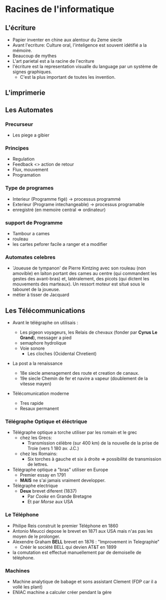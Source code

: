 # Racines de l'informatique

## L'écriture
 - Papier inventer en chine aux alentour du 2eme siecle
 - Avant l'ecriture: Culture oral, l'inteligence est souvent idétifié a la mémoire.
 - Beaucoup de mythes
 - L'art parietal est a la racine de l'ecriture
 - l'écriture est la representation visualle du language par un système de signes graphiques.
   - C'est la plus important de toutes les invention.

## L'imprimerie

## Les Automates

### Precurseur
 - Les piege a gibier

### Principes
 - Regulation
  - Feedback <> action de retour
  - Flux, mouvement
 - Programation

### Type de programes
 - Interieur (Programme figé) -> processus programmé
 - Exterieur (Programe intechangeable) -> processus programable
 - enregistré (en memoire central => ordinateur)

### support de Programme
 - Tambour a cames
 - rouleau
 - les cartes peforer facile a ranger et a modifier

### Automates celebres
 - 'Joueuse de tympanon' de Pierre Kintzing avec son rouleau (non amovible) en laiton portant des cames au centre (qui commandent les gestes des avant-bras) et, latéralement, des picots (qui dictent les mouvements des marteaux).  Un ressort moteur est situé sous le tabouret de la joueuse.
 -  métier à tisser de  Jacquard


## Les Télécommunications
 - Avant le télégraphe on utilisais :
   - Les pigeon voyageurs, les Relais de chevaux (fonder par **Cyrus Le Grand**), messager a pied
   - semaphore hydrolique
   - Voie sonore
     - Les cloches (Ocidental Chretient)

 - La post a la renaissance
   - 18e siecle amenagement des route et creation de canaux.
   - 19e siecle Chemin de fer et navire a vapeur (doublement de la vitesse mayen)

 - Télécomunication moderne
   - Tres rapide
   - Resaux permanent

### Télégraphe Optique et éléctrique
 - Télégraphe optique a torche utiliser par les romain et le grec
   - chez les Grecs:  
     - Transmission célèbre (sur 400 km) de la nouvelle de la prise de Troie (vers 1 180 av. J.C.)
   - chez les Romains:
     - Six torches à gauche et six à droite ⇒ possibilité de transmission de lettres.
 - Télégraphe optique a "bras" utiliser en Europe
   - Premier essay en 1791
   - **MAIS** ne s'ai jamais vraiment developper.
 - Télégraphe electrique
   - **Deux** brevet diferent (1837)
     - Par *Cooke* en Grande Bretagne
     - Et par *Morse* aux USA

### Le Téléphone
  - Philipe Reis construit le premier Téléphone en 1860
  - Antonio Meucci depose le brevet en 1871 aux USA mais n'as pas les moyen de le prolonger.
  - Alexendre Graham **BELL** brevet en 1876 : "Improvement in Telegraphie"
    - Créér le société BELL qui devien AT&T en 1899
  - la comutation est effectué manuellement par de demoiselle de téléphone.

### Machines
 - Machine analytique de babage et sons assistant Clement (FDP car il a vollé les plant)
 - ENIAC machine a calculer créer pendant la gére
